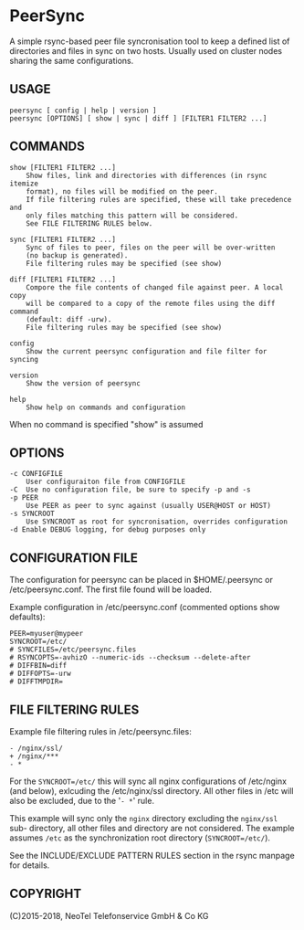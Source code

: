 PeerSync
========

A simple rsync-based peer file syncronisation tool to keep a defined list of 
directories and files in sync on two hosts. Usually used on cluster nodes 
sharing the same configurations.

USAGE
-----

    peersync [ config | help | version ]
    peersync [OPTIONS] [ show | sync | diff ] [FILTER1 FILTER2 ...]

COMMANDS
--------

    show [FILTER1 FILTER2 ...]
        Show files, link and directories with differences (in rsync itemize 
        format), no files will be modified on the peer.
        If file filtering rules are specified, these will take precedence and
        only files matching this pattern will be considered. 
        See FILE FILTERING RULES below.

    sync [FILTER1 FILTER2 ...]
        Sync of files to peer, files on the peer will be over-written 
        (no backup is generated).
        File filtering rules may be specified (see show)

    diff [FILTER1 FILTER2 ...]
        Compore the file contents of changed file against peer. A local copy
        will be compared to a copy of the remote files using the diff command
        (default: diff -urw).
        File filtering rules may be specified (see show)

    config
        Show the current peersync configuration and file filter for syncing

    version
        Show the version of peersync

    help
        Show help on commands and configuration

When no command is specified "show" is assumed

OPTIONS
-------

    -c CONFIGFILE
        User configuraiton file from CONFIGFILE
    -C  Use no configuration file, be sure to specify -p and -s
    -p PEER
        Use PEER as peer to sync against (usually USER@HOST or HOST)
    -s SYNCROOT
        Use SYNCROOT as root for syncronisation, overrides configuration
    -d Enable DEBUG logging, for debug purposes only

CONFIGURATION FILE
------------------

The configuration for peersync can be placed in $HOME/.peersync or /etc/peersync.conf.
The first file found will be loaded. 

Example configuration in /etc/peersync.conf (commented options show defaults):

    PEER=myuser@mypeer
    SYNCROOT=/etc/
    # SYNCFILES=/etc/peersync.files
    # RSYNCOPTS=-avhizO --numeric-ids --checksum --delete-after
    # DIFFBIN=diff
    # DIFFOPTS=-urw
    # DIFFTMPDIR=

FILE FILTERING RULES
--------------------

Example file filtering rules in /etc/peersync.files:

    - /nginx/ssl/
    + /nginx/***
    - *

For the `SYNCROOT=/etc/` this will sync all nginx configurations of /etc/nginx (and below), exlcuding the /etc/nginx/ssl directory.
All other files in /etc will also be excluded, due to the '`- *`' rule.

This example will sync only the `nginx` directory excluding the `nginx/ssl` sub-
directory, all other files and directory are not considered. The example assumes `/etc` as the synchronization root directory (`SYNCROOT=/etc/`).

See the INCLUDE/EXCLUDE PATTERN RULES section in the rsync manpage for details.

COPYRIGHT
---------

(C)2015-2018, NeoTel Telefonservice GmbH & Co KG
